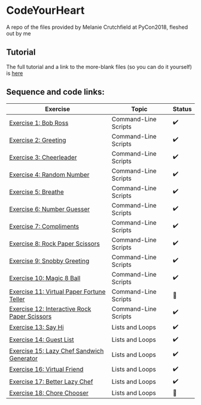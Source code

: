 # CodeYourHeart
A repo of the files provided by Melanie Crutchfield at PyCon2018, fleshed out by me

## Tutorial
The full tutorial and a link to the more-blank files (so you can do it yourself) is [here](http://www.superpython.party/01/index.html)

## Sequence and code links:
| Exercise                | Topic           | Status
|--------------------|---------------------| --------------------
| [Exercise 1: Bob Ross](birds.py) | Command-Line Scripts | :heavy_check_mark:
| [Exercise 2: Greeting](say_my_name.py)  | Command-Line Scripts | :heavy_check_mark:
| [Exercise 3: Cheerleader](cheerleader.py)  | Command-Line Scripts | :heavy_check_mark:
| [Exercise 4: Random Number](rand.py)  | Command-Line Scripts | :heavy_check_mark:
| [Exercise 5: Breathe](breathe.py)  | Command-Line Scripts | :heavy_check_mark:
| [Exercise 6: Number Guesser](number_guesser.py)  | Command-Line Scripts | :heavy_check_mark:
| [Exercise 7: Compliments](compliments.py)  | Command-Line Scripts |  :heavy_check_mark:
| [Exercise 8: Rock Paper Scissors](rock_paper_scissors.py)  | Command-Line Scripts | :heavy_check_mark:
| [Exercise 9: Snobby Greeting](greetings.py)  | Command-Line Scripts | :heavy_check_mark:
| [Exercise 10: Magic 8 Ball](magic_eight_ball.py)  | Command-Line Scripts | :heavy_check_mark:
| [Exercise 11: Virtual Paper Fortune Teller](virtual_paper_fortune_teller.py)  | Command-Line Scripts | :memo:
| [Exercise 12: Interactive Rock Paper Scissors](rock_paper_scissors.py)  | Command-Line Scripts | :heavy_check_mark:
| [Exercise 13: Say Hi](say_hi.py)  | Lists and Loops | :heavy_check_mark:
| [Exercise 14: Guest List](event.py)  | Lists and Loops | :heavy_check_mark:
| [Exercise 15: Lazy Chef Sandwich Generator](lazy_chef.py)  | Lists and Loops | :heavy_check_mark:
| [Exercise 16: Virtual Friend](my_friend.py)  | Lists and Loops | :heavy_check_mark:
| [Exercise 17: Better Lazy Chef](lazy_chef.py)  | Lists and Loops | :heavy_check_mark:
| [Exercise 18: Chore Chooser](chore_chooser.py)  | Lists and Loops | :memo:
